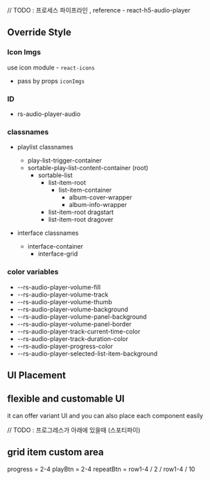 // TODO : 프로세스 파이프라인 , reference - react-h5-audio-player

## Override Style

### Icon Imgs
use icon module - `react-icons`
- pass by props `iconImgs`

### ID
- rs-audio-player-audio 

### classnames
- playlist classnames
  - play-list-trigger-container
  - sortable-play-list-content-container (root)
    - sortable-list
      - list-item-root
        - list-item-container
          - album-cover-wrapper
          - album-info-wrapper
      - list-item-root dragstart
      - list-item-root dragover

- interface classnames
  - interface-container
    - interface-grid

### color variables
- --rs-audio-player-volume-fill
- --rs-audio-player-volume-track
- --rs-audio-player-volume-thumb
- --rs-audio-player-volume-background
- --rs-audio-player-volume-panel-background
- --rs-audio-player-volume-panel-border
- --rs-audio-player-track-current-time-color
- --rs-audio-player-track-duration-color
- --rs-audio-player-progress-color
- --rs-audio-player-selected-list-item-background

## UI Placement

## flexible and customable UI
it can offer variant UI and you can also place each component easily

// TODO : 프로그레스가 아래에 있을때 (스포티파이)
## grid item custom area
progress = 2-4
playBtn = 2-4
repeatBtn = row1-4 / 2 / row1-4 / 10